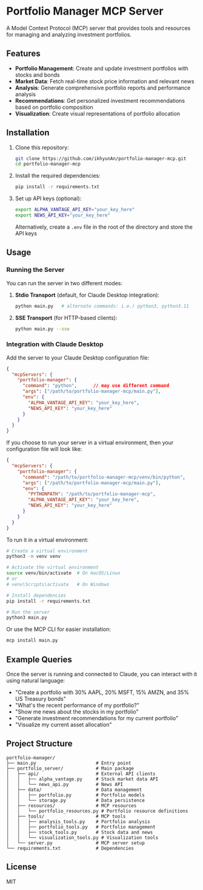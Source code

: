 # Portfolio Manager MCP Server

A Model Context Protocol (MCP) server that provides tools and resources for managing and analyzing investment portfolios.

## Features

- **Portfolio Management**: Create and update investment portfolios with stocks and bonds
- **Market Data**: Fetch real-time stock price information and relevant news
- **Analysis**: Generate comprehensive portfolio reports and performance analysis
- **Recommendations**: Get personalized investment recommendations based on portfolio composition
- **Visualization**: Create visual representations of portfolio allocation

## Installation

1. Clone this repository:
   ```bash
   git clone https://github.com/ikhyunAn/portfolio-manager-mcp.git
   cd portfolio-manager-mcp
   ```

2. Install the required dependencies:
   ```bash
   pip install -r requirements.txt
   ```

3. Set up API keys (optional):
   ```bash
   export ALPHA_VANTAGE_API_KEY="your_key_here"
   export NEWS_API_KEY="your_key_here"
   ```

   Alternatively, create a `.env` file in the root of the directory and store the API keys

## Usage

### Running the Server

You can run the server in two different modes:

1. **Stdio Transport** (default, for Claude Desktop integration):
   ```bash
   python main.py   # alternate commands: i.e.) python3, python3.11
   ```

2. **SSE Transport** (for HTTP-based clients):
   ```bash
   python main.py --sse
   ```

### Integration with Claude Desktop

Add the server to your Claude Desktop configuration file:

```json
{
  "mcpServers": {
    "portfolio-manager": {
      "command": "python",      // may use different command
      "args": ["/path/to/portfolio-manager-mcp/main.py"],
      "env": {
        "ALPHA_VANTAGE_API_KEY": "your_key_here",
        "NEWS_API_KEY": "your_key_here"
      }
    }
  }
}
```

If you choose to run your server in a virtual environment, then your configuration file will look like:

```json
{
  "mcpServers": {
    "portfolio-manager": {
      "command": "/path/to/portfolio-manager-mcp/venv/bin/python",
      "args": ["/path/to/portfolio-manager-mcp/main.py"],
      "env": {
        "PYTHONPATH": "/path/to/portfolio-manager-mcp",
        "ALPHA_VANTAGE_API_KEY": "your_key_here",
        "NEWS_API_KEY": "your_key_here"
      }
    }
  }
}
```

To run it in a virtual environment:

```bash
# Create a virtual environment
python3 -m venv venv

# Activate the virtual environment
source venv/bin/activate  # On macOS/Linux
# or
# venv\Scripts\activate   # On Windows

# Install dependencies
pip install -r requirements.txt

# Run the server
python3 main.py
```


Or use the MCP CLI for easier installation:

```bash
mcp install main.py
```

## Example Queries

Once the server is running and connected to Claude, you can interact with it using natural language:

- "Create a portfolio with 30% AAPL, 20% MSFT, 15% AMZN, and 35% US Treasury bonds"
- "What's the recent performance of my portfolio?"
- "Show me news about the stocks in my portfolio"
- "Generate investment recommendations for my current portfolio"
- "Visualize my current asset allocation"

## Project Structure

```
portfolio-manager/
├── main.py                      # Entry point
├── portfolio_server/            # Main package
│   ├── api/                     # External API clients
│   │   ├── alpha_vantage.py     # Stock market data API
│   │   └── news_api.py          # News API
│   ├── data/                    # Data management
│   │   ├── portfolio.py         # Portfolio models
│   │   └── storage.py           # Data persistence
│   ├── resources/               # MCP resources
│   │   └── portfolio_resources.py # Portfolio resource definitions
│   ├── tools/                   # MCP tools
│   │   ├── analysis_tools.py    # Portfolio analysis
│   │   ├── portfolio_tools.py   # Portfolio management
│   │   ├── stock_tools.py       # Stock data and news
│   │   └── visualization_tools.py # Visualization tools
│   └── server.py                # MCP server setup
└── requirements.txt             # Dependencies
```

## License

MIT
